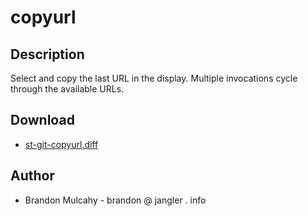 copyurl
=======

Description
-----------

Select and copy the last URL in the display. Multiple invocations cycle through
the available URLs.

Download
--------

* [st-git-copyurl.diff](http://jangler.info/code/st-git-copyurl.diff)

Author
------

 * Brandon Mulcahy - brandon @ jangler . info
